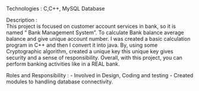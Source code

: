 Technologies :    C,C++, MySQL Database

Description :  
This project is focused on customer account services in bank, so it is named “ Bank Management System”.
To calculate Bank balance average balance and give unique account number.
I was created a basic calculation program in C++ and then I convert it into java. By, using some Cryptographic algorithm, created a unique key this unique key gives security and a sense of responsibility.
Overall, with this project, you can perform banking activities like in a REAL bank.

Roles and Responsibility :  - Involved in Design, Coding and testing
		          - Created modules to handling database connectivity.
